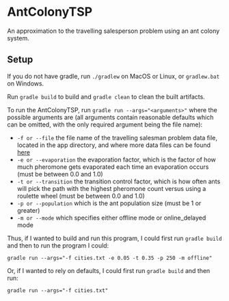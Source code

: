 # AntColonyTSP
An approximation to the travelling salesperson problem using an ant colony system.

## Setup
If you do not have gradle, run `./gradlew` on MacOS or Linux, or `gradlew.bat` on Windows.

Run `gradle build` to build and `gradle clean` to clean the built artifacts.

To run the AntColonyTSP, run `gradle run --args="<arguments>"` where the possible arguments are (all arguments contain
reasonable defaults which can be omitted, with the only required argument being the file name):
* `-f or --file` the file name of the travelling salesman problem data file, located in the app directory, and where
  more data files can be found [here](http://www.math.uwaterloo.ca/tsp/data/)
* `-e or --evaporation` the evaporation factor, which is the factor of how much pheromone gets evaporated each time
  an evaporation occurs (must be between 0.0 and 1.0)
* `-t or --transition` the transition control factor, which is how often ants will pick the path with the highest
  pheromone count versus using a roulette wheel (must be between 0.0 and 1.0)
* `-p or --population` which is the ant population size (must be 1 or greater)
* `-m or --mode` which specifies either offline mode or online_delayed mode

Thus, if I wanted to build and run this program, I could first run `gradle build` and then to run the program I could:
```
gradle run --args="-f cities.txt -e 0.05 -t 0.35 -p 250 -m offline"
```

Or, if I wanted to rely on defaults, I could first run `gradle build` and then run:
```
gradle run --args="-f cities.txt"
```